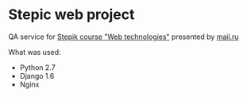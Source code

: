 # Stepic web project

QA service for [Stepik course "Web technologies"](https://stepik.org/course/Web-%D1%82%D0%B5%D1%85%D0%BD%D0%BE%D0%BB%D0%BE%D0%B3%D0%B8%D0%B8-154/syllabus)
presented by [mail.ru](https://mail.ru/)

What was used:
- Python 2.7
- Django 1.6
- Nginx

